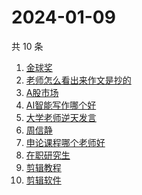 # 2024-01-09

共 10 条

<!-- BEGIN ZHIHUSEARCH -->
<!-- 最后更新时间 Tue Jan 09 2024 13:10:44 GMT+0800 (China Standard Time) -->
1. [金球奖](https://www.zhihu.com/search?q=金球奖)
1. [老师怎么看出来作文是抄的](https://www.zhihu.com/search?q=老师怎么看出来作文是抄的)
1. [A股市场](https://www.zhihu.com/search?q=A股市场)
1. [AI智能写作哪个好](https://www.zhihu.com/search?q=AI智能写作哪个好)
1. [大学老师逆天发言](https://www.zhihu.com/search?q=大学老师逆天发言)
1. [周信静](https://www.zhihu.com/search?q=周信静)
1. [申论课程哪个老师好](https://www.zhihu.com/search?q=申论课程哪个老师好)
1. [在职研究生](https://www.zhihu.com/search?q=在职研究生)
1. [剪辑教程](https://www.zhihu.com/search?q=剪辑教程)
1. [剪辑软件](https://www.zhihu.com/search?q=剪辑软件)
<!-- END ZHIHUSEARCH -->
